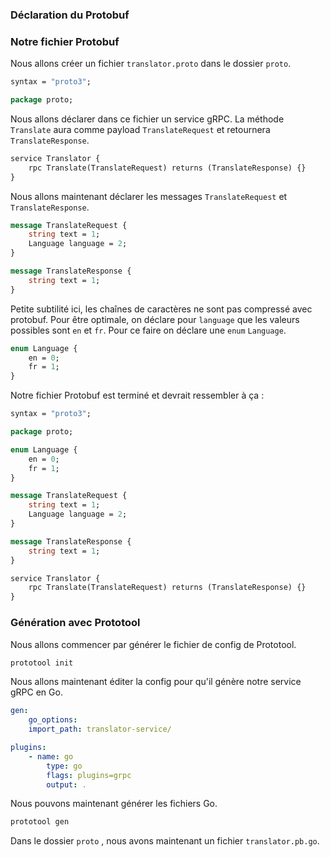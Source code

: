 ### Déclaration du Protobuf

### Notre fichier Protobuf
Nous allons créer un fichier `translator.proto` dans le dossier `proto`.
```protobuf
syntax = "proto3";

package proto;
```
Nous allons déclarer dans ce fichier un service gRPC. La méthode `Translate` aura comme payload `TranslateRequest` et retournera `TranslateResponse`.
```protobuf
service Translator {
    rpc Translate(TranslateRequest) returns (TranslateResponse) {}
}
```
Nous allons maintenant déclarer les messages `TranslateRequest` et `TranslateResponse`.
```protobuf
message TranslateRequest {
    string text = 1;
    Language language = 2;
}

message TranslateResponse {
    string text = 1;
}
```
Petite subtilité ici, les chaînes de caractères ne sont pas compressé avec protobuf. Pour être optimale, on déclare pour `language` que les valeurs possibles sont `en` et `fr`. Pour ce faire on déclare une `enum` `Language`.
```protobuf
enum Language {
    en = 0;
    fr = 1;
}
```
Notre fichier Protobuf est terminé et devrait ressembler à ça :
```protobuf
syntax = "proto3";

package proto;

enum Language {
    en = 0;
    fr = 1;
}

message TranslateRequest {
    string text = 1;
    Language language = 2;
}

message TranslateResponse {
    string text = 1;
}

service Translator {
    rpc Translate(TranslateRequest) returns (TranslateResponse) {}
}
```
### Génération avec Prototool
Nous allons commencer par générer le fichier de config de Prototool.
```bash
prototool init
```
Nous allons maintenant éditer la config pour qu'il génère notre service gRPC en Go.
```yaml
gen:
    go_options:
    import_path: translator-service/

plugins:
    - name: go
        type: go
        flags: plugins=grpc
        output: .
```
Nous pouvons maintenant générer les fichiers Go.
```bash
prototool gen
```
Dans le dossier `proto` , nous avons maintenant un fichier `translator.pb.go`.
